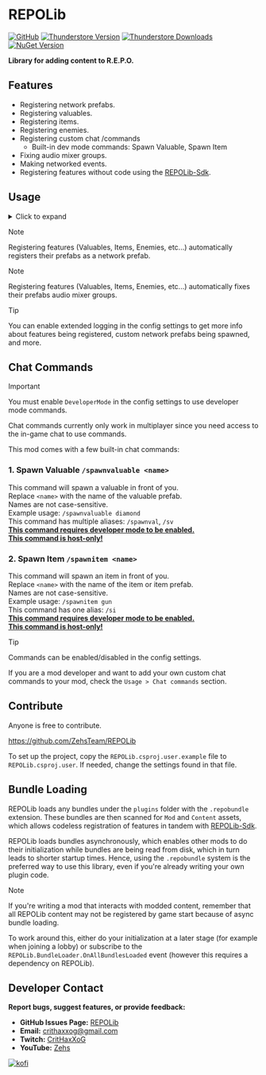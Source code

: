 # REPOLib
[![GitHub](https://img.shields.io/badge/GitHub-REPOLib-brightgreen?style=for-the-badge&logo=GitHub)](https://github.com/ZehsTeam/REPOLib)
[![Thunderstore Version](https://img.shields.io/thunderstore/v/Zehs/REPOLib?style=for-the-badge&logo=thunderstore&logoColor=white)](https://thunderstore.io/c/repo/p/Zehs/REPOLib/)
[![Thunderstore Downloads](https://img.shields.io/thunderstore/dt/Zehs/REPOLib?style=for-the-badge&logo=thunderstore&logoColor=white)](https://thunderstore.io/c/repo/p/Zehs/REPOLib/)
[![NuGet Version](https://img.shields.io/nuget/v/zehs.repolib?style=for-the-badge&logo=nuget)](https://www.nuget.org/packages/Zehs.REPOLib)

**Library for adding content to R.E.P.O.**

## Features
- Registering network prefabs.
- Registering valuables.
- Registering items.
- Registering enemies.
- Registering custom chat /commands
    - Built-in dev mode commands: Spawn Valuable, Spawn Item
- Fixing audio mixer groups.
- Making networked events.
- Registering features without code using the [REPOLib-Sdk](https://github.com/ZehsTeam/REPOLib-Sdk).

## Usage
<details><summary>Click to expand</summary><br>

Reference [REPOLib](https://www.nuget.org/packages/Zehs.REPOLib) in your project's `.csproj` file.
```
<ItemGroup>
  <PackageReference Include="Zehs.REPOLib" Version="1.*" />
</ItemGroup>
```

Add REPOLib as a dependency to your plugin class.
```cs
[BepInDependency(REPOLib.MyPluginInfo.PLUGIN_GUID, BepInDependency.DependencyFlags.HardDependency)]
```

```cs
[BepInPlugin("You.YourMod", "YourMod", "1.0.0")]
[BepInDependency(REPOLib.MyPluginInfo.PLUGIN_GUID, BepInDependency.DependencyFlags.HardDependency)]
public class YourMod : BaseUnityPlugin
{
    // ...
}
```

<details><summary>Network prefabs</summary><br>

Registering a network prefab.
```cs
[BepInPlugin("You.YourMod", "YourMod", "1.0.0")]
[BepInDependency(REPOLib.MyPluginInfo.PLUGIN_GUID, BepInDependency.DependencyFlags.HardDependency)]
public class YourMod : BaseUnityPlugin
{
    // ...

    private void Awake()
    {
        // ...

        AssetBundle assetBundle = AssetBundle.LoadFromFile("your_assetbundle_file_path");
        GameObject prefab = assetBundle.LoadAsset<GameObject>("your_network_prefab");

        // Register a network prefab.
        REPOLib.Modules.NetworkPrefabs.RegisterNetworkPrefab(prefab);
    }
}
```

</details>

<details><summary>Valuables</summary><br>

Registering a valuable.
```cs
[BepInPlugin("You.YourMod", "YourMod", "1.0.0")]
[BepInDependency(REPOLib.MyPluginInfo.PLUGIN_GUID, BepInDependency.DependencyFlags.HardDependency)]
public class YourMod : BaseUnityPlugin
{
    // ...

    private void Awake()
    {
        // ...

        AssetBundle assetBundle = AssetBundle.LoadFromFile("your_assetbundle_file_path");
        GameObject prefab = assetBundle.LoadAsset<GameObject>("your_valuable_prefab");

        // Register a valuable.
        REPOLib.Modules.Valuables.RegisterValuable(prefab);
    }
}
```

Registering a valuable to a specific level.
```cs
[BepInPlugin("You.YourMod", "YourMod", "1.0.0")]
[BepInDependency(REPOLib.MyPluginInfo.PLUGIN_GUID, BepInDependency.DependencyFlags.HardDependency)]
public class YourMod : BaseUnityPlugin
{
    // ...

    private void Awake()
    {
        // ...

        AssetBundle assetBundle = AssetBundle.LoadFromFile("your_assetbundle_file_path");
        GameObject prefab = assetBundle.LoadAsset<GameObject>("your_valuable_prefab");

        // Valuables Presets:
        // "Valuables - Generic"
        // "Valuables - Wizard"
        // "Valuables - Manor"
        // "Valuables - Arctic"

        List<string> presets = new List<string> { "Valuables - Wizard" };

        // Register a valuable.
        REPOLib.Modules.Valuables.RegisterValuable(prefab, presets);
    }
}
```

</details>

<details><summary>Items</summary><br>

Registering an item.
```cs
[BepInPlugin("You.YourMod", "YourMod", "1.0.0")]
[BepInDependency(REPOLib.MyPluginInfo.PLUGIN_GUID, BepInDependency.DependencyFlags.HardDependency)]
public class YourMod : BaseUnityPlugin
{
    // ...

    private void Awake()
    {
        // ...

        AssetBundle assetBundle = AssetBundle.LoadFromFile("your_assetbundle_file_path");
        Item item = assetBundle.LoadAsset<Item>("your_item");

        // Register an item.
        REPOLib.Modules.Items.RegisterItem(item);
    }
}
```
</details>

<details><summary>Enemies</summary><br>

Registering an enemy.
```cs
[BepInPlugin("You.YourMod", "YourMod", "1.0.0")]
[BepInDependency(REPOLib.MyPluginInfo.PLUGIN_GUID, BepInDependency.DependencyFlags.HardDependency)]
public class YourMod : BaseUnityPlugin
{
    // ...

    private void Awake()
    {
        // ...

        AssetBundle assetBundle = AssetBundle.LoadFromFile("your_assetbundle_file_path");
        EnemySetup enemy = assetBundle.LoadAsset<EnemySetup>("your_enemy_setup");

        // Register an enemy.
        REPOLib.Modules.Enemies.RegisterEnemy(enemy);
    }
}
```
</details>

<details><summary>Chat commands</summary><br>

Registering a chat /command.
```cs
using REPOLib.Commands;

public static class YourCommand
{
    // ...

    [CommandInitializer]
    public static void Initialize()
    {
        // Perform any setup or caching
    }

    [CommandExecution(
        "Your Command Name",
        "Description of what the command does and how to use it.",
        enabledByDefault: true,
        requiresDeveloperMode: false,
        )]
    [CommandAlias("yourcommand")]
    [CommandAlias("yourcmd")]
    public static void Execute(string args)
    {
        // ...
    }
}
```
</details>

<details><summary>Fixing audio mixer groups</summary><br>

Fixing audio mixer groups on a prefab and their children.
```cs
[BepInPlugin("You.YourMod", "YourMod", "1.0.0")]
[BepInDependency(REPOLib.MyPluginInfo.PLUGIN_GUID, BepInDependency.DependencyFlags.HardDependency)]
public class YourMod : BaseUnityPlugin
{
    // ...

    private void Awake()
    {
        // ...

        AssetBundle assetBundle = AssetBundle.LoadFromFile("your_assetbundle_file_path");
        GameObject prefab = assetBundle.LoadAsset<GameObject>("your_prefab");

        // Fix the audio mixer groups on a prefab and their children.
        REPOLib.Modules.Utilities.FixAudioMixerGroups(prefab);
    }
}
```
Registering any features will automatically fix their prefabs audio mixer groups.
</details>


<details><summary>Networked events</summary><br>

Creating a networked event.
```cs
using ExitGames.Client.Photon;
using REPOLib.Modules;

[BepInPlugin("You.YourMod", "YourMod", "1.0.0")]
[BepInDependency(REPOLib.MyPluginInfo.PLUGIN_GUID, BepInDependency.DependencyFlags.HardDependency)]
public class YourMod : BaseUnityPlugin
{
    // ...

    public static NetworkedEvent ExampleEvent;

    private void Awake()
    {
        // ...

        ExampleEvent = new NetworkedEvent("My Example Event", HandleExampleEvent);
    }

    // EventData is from ExitGames.Client.Photon
    private static void HandleExampleEvent(EventData eventData)
    {
        string message = (string)eventData.CustomData;
        Debug.Log($"Received message from example event: {message}");
    }
}
```

Calling a networked event.
```cs
// The data you are sending through your networked event.
string message = "Hello World!";

// Call networked event on everyone. (This works in singleplayer)
ExampleEvent.RaiseEvent(message, REPOLib.Modules.NetworkingEvents.RaiseAll, SendOptions.SendReliable);

// Call networked event on everyone but yourself. (This works in singleplayer)
ExampleEvent.RaiseEvent(message, REPOLib.Modules.NetworkingEvents.RaiseOthers, SendOptions.SendReliable);

// Call networked event on the master client. (This works in singleplayer)
ExampleEvent.RaiseEvent(message, REPOLib.Modules.NetworkingEvents.RaiseMasterClient, SendOptions.SendReliable);
```
</details>
</details>

> [!NOTE]
> Registering features (Valuables, Items, Enemies, etc...) automatically registers their prefabs as a network prefab. 

> [!NOTE]
> Registering features (Valuables, Items, Enemies, etc...) automatically fixes their prefabs audio mixer groups. 

> [!TIP]
> You can enable extended logging in the config settings to get more info about features being registered, custom network prefabs being spawned, and more.

## Chat Commands
> [!IMPORTANT]
> You must enable `DeveloperMode` in the config settings to use developer mode commands.

Chat commands currently only work in multiplayer since you need access to the in-game chat to use commands.

This mod comes with a few built-in chat commands:

### 1. Spawn Valuable `/spawnvaluable <name>`
This command will spawn a valuable in front of you.\
Replace `<name>` with the name of the valuable prefab.\
Names are not case-sensitive.\
Example usage: `/spawnvaluable diamond`\
This command has multiple aliases: `/spawnval`, `/sv`\
<ins>**This command requires developer mode to be enabled.**</ins>\
<ins>**This command is host-only!**</ins>

### 2. Spawn Item `/spawnitem <name>`
This command will spawn an item in front of you.\
Replace `<name>` with the name of the item or item prefab.\
Names are not case-sensitive.\
Example usage: `/spawnitem gun`\
This command has one alias: `/si`\
<ins>**This command requires developer mode to be enabled.**</ins>\
<ins>**This command is host-only!**</ins>

> [!TIP]
> Commands can be enabled/disabled in the config settings.

If you are a mod developer and want to add your own custom chat commands to your mod, check the `Usage > Chat commands` section.

## Contribute
Anyone is free to contribute.

https://github.com/ZehsTeam/REPOLib

To set up the project, copy the `REPOLib.csproj.user.example` file to `REPOLib.csproj.user`. If needed, change the settings found in that file.

## Bundle Loading

REPOLib loads any bundles under the `plugins` folder with the `.repobundle` extension. These bundles are then scanned for `Mod` and `Content` assets, which allows codeless registration of features in tandem with [REPOLib-Sdk](https://github.com/Zehs/REPOLib-Sdk).

REPOLib loads bundles asynchronously, which enables other mods to do their initialization while bundles are being read from disk, which in turn leads to shorter startup times. Hence, using the `.repobundle` system is the preferred way to use this library, even if you're already writing your own plugin code.

> [!NOTE]
> If you're writing a mod that interacts with modded content, remember that all REPOLib content may not be registered by game start because of async bundle loading.
>
> To work around this, either do your initialization at a later stage (for example when joining a lobby) or subscribe to the `REPOLib.BundleLoader.OnAllBundlesLoaded` event (however this requires a dependency on REPOLib).

## Developer Contact
**Report bugs, suggest features, or provide feedback:**
- **GitHub Issues Page:** [REPOLib](https://github.com/ZehsTeam/REPOLib/issues)
- **Email:** crithaxxog@gmail.com
- **Twitch:** [CritHaxXoG](https://www.twitch.tv/crithaxxog)
- **YouTube:** [Zehs](https://www.youtube.com/channel/UCb4VEkc-_im0h8DKXlwmIAA)

[![kofi](https://i.imgur.com/jzwECeF.png)](https://ko-fi.com/zehsteam)